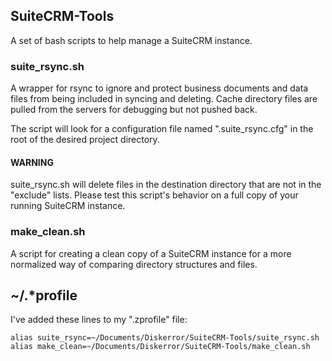 ## SuiteCRM-Tools

A set of bash scripts to help manage a SuiteCRM instance.

### suite_rsync.sh

A wrapper for rsync to ignore and protect business documents and data files from
being included in syncing and deleting. Cache directory files are pulled from the
servers for debugging but not pushed back.

The script will look for a configuration file named ".suite_rsync.cfg" in the
root of the desired project directory.

#### WARNING

suite_rsync.sh will delete files in the destination directory
that are not in the "exclude" lists. Please test this script's behavior
on a full copy of your running SuiteCRM instance.

### make_clean.sh

A script for creating a clean copy of a SuiteCRM instance for
a more normalized way of comparing directory structures and files.

## ~/.*profile

I've added these lines to my ".zprofile" file:
~~~
alias suite_rsync=~/Documents/Diskerror/SuiteCRM-Tools/suite_rsync.sh
alias make_clean=~/Documents/Diskerror/SuiteCRM-Tools/make_clean.sh
~~~
